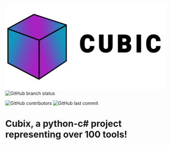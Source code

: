 ![cubicwithtext](cubicv2.png)
![GitHub branch status](https://img.shields.io/github/checks-status/lamps-dev/cubic/main)
  
![GitHub contributors](https://img.shields.io/github/contributors/lamps-dev/cubic)
![GitHub last commit](https://img.shields.io/github/last-commit/lamps-dev/cubic)
# Cubix, a python-c# project representing over 100 tools!
